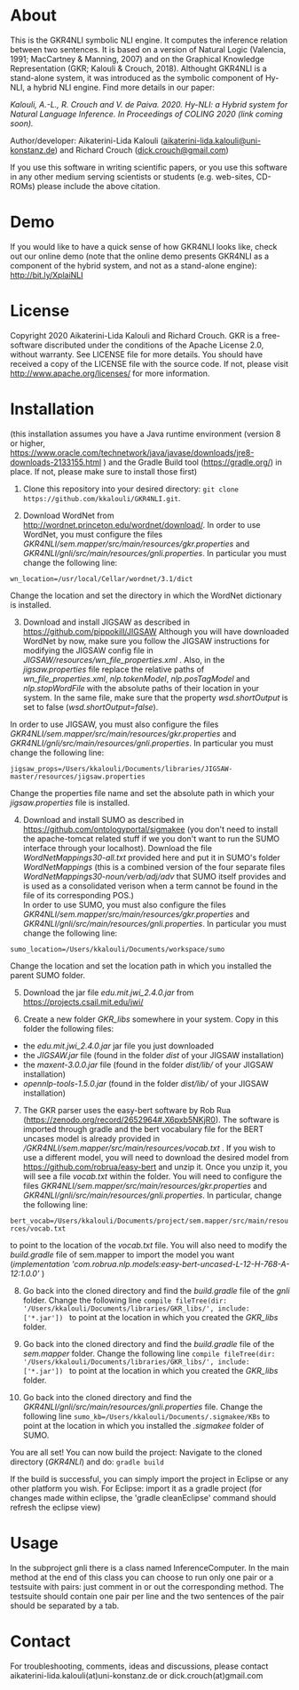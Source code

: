 # About

This is the GKR4NLI symbolic NLI engine. It computes the inference relation between two sentences. It is based on a version of Natural Logic (Valencia, 1991;
MacCartney & Manning, 2007) and on the Graphical Knowledge Representation (GKR; Kalouli & Crouch, 2018). Althought GKR4NLI is a stand-alone system, it was introduced
as the symbolic component of Hy-NLI, a hybrid NLI engine. Find more details in our paper:

*Kalouli, A.-L., R. Crouch and V. de Paiva. 2020. Hy-NLI: a Hybrid system for Natural Language Inference. In Proceedings of COLING 2020 (link coming soon).*

Author/developer: Aikaterini-Lida Kalouli (<aikaterini-lida.kalouli@uni-konstanz.de>) and Richard Crouch (<dick.crouch@gmail.com>)

If you use this software in writing scientific papers, or you use this software in any other medium serving scientists or students (e.g. web-sites,
CD-ROMs) please include the above citation.

# Demo
If you would like to have a quick sense of how GKR4NLI looks like, check out our online demo (note that the online demo presents GKR4NLI as a component of the 
hybrid system, and not as a stand-alone engine): http://bit.ly/XplaiNLI


# License
Copyright 2020 Aikaterini-Lida Kalouli and Richard Crouch. GKR is a free-software discributed under the conditions of the Apache License 2.0, without warranty. See LICENSE file for more details. You should have received a copy of the LICENSE file with the source code. If not, please visit http://www.apache.org/licenses/ for more information. 

# Installation 

(this installation assumes you have a Java runtime environment (version 8 or higher, <https://www.oracle.com/technetwork/java/javase/downloads/jre8-downloads-2133155.html> ) and the Gradle Build tool (<https://gradle.org/>) in place. If not, please make sure to install those first)

1. Clone this repository into your desired directory: ``` git clone https://github.com/kkalouli/GKR4NLI.git ```.

2.  Download WordNet from http://wordnet.princeton.edu/wordnet/download/.
In order to use WordNet, you must configure the files *GKR4NLI/sem.mapper/src/main/resources/gkr.properties* and *GKR4NLI/gnli/src/main/resources/gnli.properties*. 
In particular you must change the following line:

``` wn_location=/usr/local/Cellar/wordnet/3.1/dict ```

Change the location and set the directory in which the WordNet dictionary is installed.

3. Download and install JIGSAW as described in <https://github.com/pippokill/JIGSAW> 
Although you will have downloaded WordNet by now, make sure you follow the JIGSAW instructions for modifying the JIGSAW config file in
*JIGSAW/resources/wn_file_properties.xml* . Also, in the *jigsaw.properties* file replace the relative paths of *wn_file_properties.xml*, *nlp.tokenModel*, *nlp.posTagModel* and 
*nlp.stopWordFile* with the absolute paths of their location in your system. In the same file, make sure that the property *wsd.shortOutput* is set to false (*wsd.shortOutput=false*).

In order to use JIGSAW, you must also configure the files *GKR4NLI/sem.mapper/src/main/resources/gkr.properties* and *GKR4NLI/gnli/src/main/resources/gnli.properties*. 
In particular you must change the following line:

``` jigsaw_props=/Users/kkalouli/Documents/libraries/JIGSAW-master/resources/jigsaw.properties ```

Change the properties file name and set the absolute path in which your *jigsaw.properties* file is installed. 

4. Download and install SUMO as described in https://github.com/ontologyportal/sigmakee (you don't need to install the apache-tomcat related stuff if we you don't want to run the SUMO interface through your localhost). Download the file *WordNetMappings30-all.txt* provided here and put it in SUMO's folder *WordNetMappings* (this is a combined version of the four separate files *WordNetMappings30-noun/verb/adj/adv* that SUMO itself provides and is used as a consolidated verison when a term cannot be found in the file of its corresponding POS.)  
In order to use SUMO, you must also configure the files *GKR4NLI/sem.mapper/src/main/resources/gkr.properties* and *GKR4NLI/gnli/src/main/resources/gnli.properties*.
In particular you must change the following line:

``` sumo_location=/Users/kkalouli/Documents/workspace/sumo ```

Change the location and set the location path in which you installed the parent SUMO folder. 

5. Download the jar file *edu.mit.jwi_2.4.0.jar* from <https://projects.csail.mit.edu/jwi/>

6. Create a new folder *GKR_libs* somewhere in your system. Copy in this folder the following files:
- the *edu.mit.jwi_2.4.0.jar* jar file you just downloaded
- the *JIGSAW.jar* file (found in the folder *dist* of your JIGSAW installation)
- the *maxent-3.0.0.jar* file (found in the folder *dist/lib/* of your JIGSAW installation)
- *opennlp-tools-1.5.0.jar* (found in the folder *dist/lib/* of your JIGSAW installation)

7. The GKR parser uses the easy-bert software by Rob Rua (https://zenodo.org/record/2652964#.X6pxb5NKjR0). The software is imported through gradle and the bert vocabulary file for the BERT uncases model is already provided in */GKR4NLI/sem.mapper/src/main/resources/vocab.txt* . If you wish to use a different model,  you will need to download the desired model from https://github.com/robrua/easy-bert and unzip it. Once you unzip it, you will see a file *vocab.txt* within the folder. You will need to configure the files *GKR4NLI/sem.mapper/src/main/resources/gkr.properties* and *GKR4NLI/gnli/src/main/resources/gnli.properties*. In particular, change the following line:

``` bert_vocab=/Users/kkalouli/Documents/project/sem.mapper/src/main/resources/vocab.txt ```  

to point to the location of the *vocab.txt* file. You will also need to modify the *build.gradle* file of sem.mapper to import the model you want (*implementation 'com.robrua.nlp.models:easy-bert-uncased-L-12-H-768-A-12:1.0.0'* )


8. Go back into the cloned directory and find the *build.gradle* file of the *gnli* folder. Change the following line
```compile fileTree(dir: '/Users/kkalouli/Documents/libraries/GKR_libs/', include: ['*.jar']) ```
to point at the location in which you created the *GKR_libs* folder. 

9. Go back into the cloned directory and find the *build.gradle* file of the *sem.mapper* folder. Change the following line
```compile fileTree(dir: '/Users/kkalouli/Documents/libraries/GKR_libs/', include: ['*.jar']) ```
to point at the location in which you created the *GKR_libs* folder. 

10. Go back into the cloned directory and find the *GKR4NLI/gnli/src/main/resources/gnli.properties* file. Change the following line
```sumo_kb=/Users/kkalouli/Documents/.sigmakee/KBs```
to point at the location in which you installed the *.sigmakee* folder of SUMO. 

You are all set! You can now build the project:
Navigate to the cloned directory (*GKR4NLI*) and do: ``` gradle build ```

If the build is successful, you can simply import the project in Eclipse or any other platform you wish.
For Eclipse: import it as a gradle project
(for changes made within eclipse, the 'gradle cleanEclipse' command should refresh the eclipse view)

# Usage

In the subproject gnli there is a class named InferenceComputer.
In the main method at the end of this class you can choose to run only one pair or a testsuite with pairs: just comment in or
out the corresponding method. The testsuite should contain one pair per line and the two sentences of the pair should be separated by a tab.

# Contact
For troubleshooting, comments, ideas and discussions, please contact aikaterini-lida.kalouli(at)uni-konstanz.de or dick.crouch(at)gmail.com
